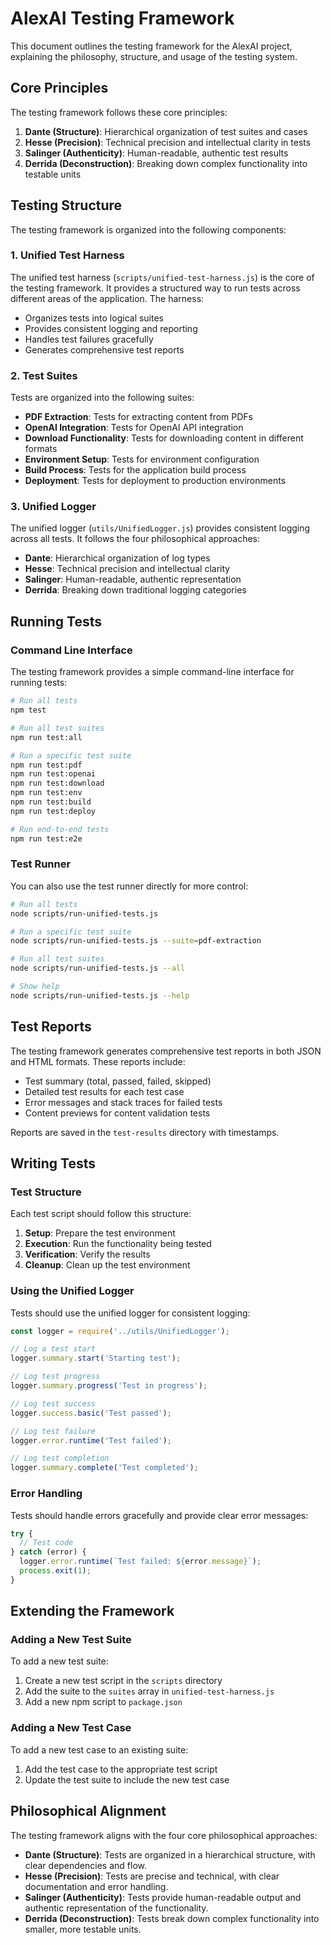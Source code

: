 # AlexAI Testing Framework

This document outlines the testing framework for the AlexAI project, explaining the philosophy, structure, and usage of the testing system.

## Core Principles

The testing framework follows these core principles:

1. **Dante (Structure)**: Hierarchical organization of test suites and cases
2. **Hesse (Precision)**: Technical precision and intellectual clarity in tests
3. **Salinger (Authenticity)**: Human-readable, authentic test results
4. **Derrida (Deconstruction)**: Breaking down complex functionality into testable units

## Testing Structure

The testing framework is organized into the following components:

### 1. Unified Test Harness

The unified test harness (`scripts/unified-test-harness.js`) is the core of the testing framework. It provides a structured way to run tests across different areas of the application. The harness:

- Organizes tests into logical suites
- Provides consistent logging and reporting
- Handles test failures gracefully
- Generates comprehensive test reports

### 2. Test Suites

Tests are organized into the following suites:

- **PDF Extraction**: Tests for extracting content from PDFs
- **OpenAI Integration**: Tests for OpenAI API integration
- **Download Functionality**: Tests for downloading content in different formats
- **Environment Setup**: Tests for environment configuration
- **Build Process**: Tests for the application build process
- **Deployment**: Tests for deployment to production environments

### 3. Unified Logger

The unified logger (`utils/UnifiedLogger.js`) provides consistent logging across all tests. It follows the four philosophical approaches:

- **Dante**: Hierarchical organization of log types
- **Hesse**: Technical precision and intellectual clarity
- **Salinger**: Human-readable, authentic representation
- **Derrida**: Breaking down traditional logging categories

## Running Tests

### Command Line Interface

The testing framework provides a simple command-line interface for running tests:

```bash
# Run all tests
npm test

# Run all test suites
npm run test:all

# Run a specific test suite
npm run test:pdf
npm run test:openai
npm run test:download
npm run test:env
npm run test:build
npm run test:deploy

# Run end-to-end tests
npm run test:e2e
```

### Test Runner

You can also use the test runner directly for more control:

```bash
# Run all tests
node scripts/run-unified-tests.js

# Run a specific test suite
node scripts/run-unified-tests.js --suite=pdf-extraction

# Run all test suites
node scripts/run-unified-tests.js --all

# Show help
node scripts/run-unified-tests.js --help
```

## Test Reports

The testing framework generates comprehensive test reports in both JSON and HTML formats. These reports include:

- Test summary (total, passed, failed, skipped)
- Detailed test results for each test case
- Error messages and stack traces for failed tests
- Content previews for content validation tests

Reports are saved in the `test-results` directory with timestamps.

## Writing Tests

### Test Structure

Each test script should follow this structure:

1. **Setup**: Prepare the test environment
2. **Execution**: Run the functionality being tested
3. **Verification**: Verify the results
4. **Cleanup**: Clean up the test environment

### Using the Unified Logger

Tests should use the unified logger for consistent logging:

```javascript
const logger = require('../utils/UnifiedLogger');

// Log a test start
logger.summary.start('Starting test');

// Log test progress
logger.summary.progress('Test in progress');

// Log test success
logger.success.basic('Test passed');

// Log test failure
logger.error.runtime('Test failed');

// Log test completion
logger.summary.complete('Test completed');
```

### Error Handling

Tests should handle errors gracefully and provide clear error messages:

```javascript
try {
  // Test code
} catch (error) {
  logger.error.runtime(`Test failed: ${error.message}`);
  process.exit(1);
}
```

## Extending the Framework

### Adding a New Test Suite

To add a new test suite:

1. Create a new test script in the `scripts` directory
2. Add the suite to the `suites` array in `unified-test-harness.js`
3. Add a new npm script to `package.json`

### Adding a New Test Case

To add a new test case to an existing suite:

1. Add the test case to the appropriate test script
2. Update the test suite to include the new test case

## Philosophical Alignment

The testing framework aligns with the four core philosophical approaches:

- **Dante (Structure)**: Tests are organized in a hierarchical structure, with clear dependencies and flow.
- **Hesse (Precision)**: Tests are precise and technical, with clear documentation and error handling.
- **Salinger (Authenticity)**: Tests provide human-readable output and authentic representation of the functionality.
- **Derrida (Deconstruction)**: Tests break down complex functionality into smaller, more testable units.
